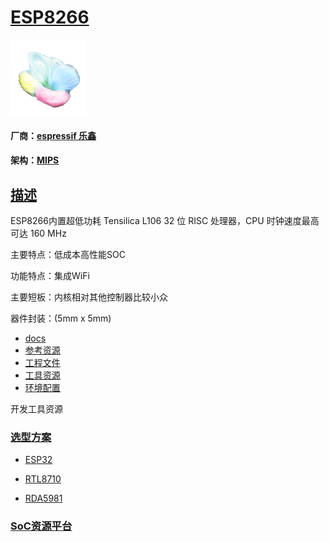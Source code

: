 ﻿# [ESP8266](https://github.com/mcuyun/ESP8266) 

[![sites](SoC/SoC.png)](http://www.qitas.cn) 
#### 厂商：[espressif 乐鑫](https://github.com/sochub/espressif)
#### 架构：[MIPS](https://github.com/sochub/MIPS)
## [描述](https://github.com/sochub/ESP8266/wiki) 

ESP8266内置超低功耗 Tensilica L106 32 位 RISC 处理器，CPU 时钟速度最高可达 160 MHz

主要特点：低成本高性能SOC

功能特点：集成WiFi

主要短板：内核相对其他控制器比较小众

器件封装：(5mm x 5mm) 

* [docs](docs/)
* [参考资源](demo/)
* [工程文件](project/)
* [工具资源](tools/)
* [环境配置](env/)

开发工具资源

### [选型方案](https://github.com/sochub)

* [ESP32](https://github.com/sochub/ESP32) 

*  [RTL8710](https://github.com/sochub/RTL8710)

*  [RDA5981](https://github.com/sochub/RDA5981)


###  [SoC资源平台](http://www.qitas.cn)   
